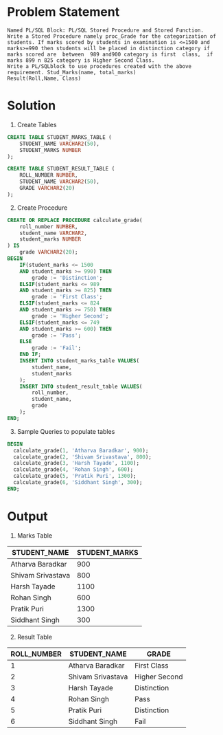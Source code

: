 # Problem Statement 
```
Named PL/SQL Block: PL/SQL Stored Procedure and Stored Function.
Write a Stored Procedure namely proc_Grade for the categorization of students. If marks scored by students in examination is <=1500 and marks>=990 then students will be placed in distinction category if marks scored are  between  989 and900 category is first  class,  if  marks 899 n 825 category is Higher Second Class.
Write a PL/SQLblock to use procedures created with the above requirement. Stud_Marks(name, total_marks)              Result(Roll,Name, Class)
```

# Solution

1. Create Tables
```sql
CREATE TABLE STUDENT_MARKS_TABLE (
    STUDENT_NAME VARCHAR2(50),
    STUDENT_MARKS NUMBER
);

CREATE TABLE STUDENT_RESULT_TABLE (
    ROLL_NUMBER NUMBER,
    STUDENT_NAME VARCHAR2(50),
    GRADE VARCHAR2(20)
);
```

2. Create Procedure
```sql
CREATE OR REPLACE PROCEDURE calculate_grade(
    roll_number NUMBER,
    student_name VARCHAR2,
    student_marks NUMBER
) IS
    grade VARCHAR2(20);
BEGIN
    IF(student_marks <= 1500
    AND student_marks >= 990) THEN
        grade := 'Distinction';
    ELSIF(student_marks <= 989
    AND student_marks >= 825) THEN
        grade := 'First Class';
    ELSIF(student_marks <= 824
    AND student_marks >= 750) THEN
        grade := 'Higher Second';
    ELSIF(student_marks <= 749
    AND student_marks >= 600) THEN
        grade := 'Pass';
    ELSE
        grade := 'Fail';
    END IF;
    INSERT INTO student_marks_table VALUES(
        student_name,
        student_marks
    );
    INSERT INTO student_result_table VALUES(
        roll_number,
        student_name,
        grade
    );
END;
```
3. Sample Queries to populate tables
```sql
BEGIN
  calculate_grade(1, 'Atharva Baradkar', 900); 
  calculate_grade(2, 'Shivam Srivastava', 800);
  calculate_grade(3, 'Harsh Tayade', 1100);
  calculate_grade(4, 'Rohan Singh', 600);
  calculate_grade(5, 'Pratik Puri', 1300);
  calculate_grade(6, 'Siddhant Singh', 300);
END;
```
# Output

1. Marks Table


|STUDENT_NAME     |STUDENT_MARKS|
|-----------------|-------------|
|Atharva Baradkar |900          |
|Shivam Srivastava|800          |
|Harsh Tayade     |1100         |
|Rohan Singh      |600          |
|Pratik Puri      |1300         |
|Siddhant Singh   |300          |

2. Result Table

|ROLL_NUMBER      |STUDENT_NAME|GRADE        |
|-----------------|------------|-------------|
|1                |Atharva Baradkar|First Class  |
|2                |Shivam Srivastava|Higher Second|
|3                |Harsh Tayade|Distinction  |
|4                |Rohan Singh |Pass         |
|5                |Pratik Puri |Distinction  |
|6                |Siddhant Singh|Fail         |


